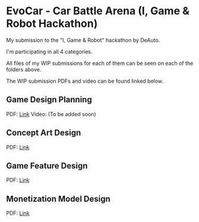 # EvoCar - Car Battle Arena (I, Game &amp; Robot Hackathon)


My submission to the "I, Game &amp; Robot" hackathon by DeAuto.

I'm participating in all 4 categories.

All files of my WIP submissions for each of them can be seen on each of the folders above.

The WIP submission PDFs and video can be found linked below.

## Game Design Planning

PDF: [Link](https://github.com/alecsantos96/I-Game-Robot/blob/main/Game-Design-Planning/Game%20Design%20Planning%20Presentation.pdf)
Video: (To be added soon)

## Concept Art Design

PDF: [Link](https://github.com/alecsantos96/I-Game-Robot/blob/main/Concept-Art-Design/Concept%20Art%20Design%20Presentation.pdf)

## Game Feature Design

PDF: [Link](https://github.com/alecsantos96/I-Game-Robot/blob/main/Game-Feature-Design/Game%20Feature%20Design%20Presentation.pdf)

## Monetization Model Design

PDF: [Link](https://github.com/alecsantos96/I-Game-Robot/blob/main/Monetization-Model-Design/Monetization%20Model%20Design%20Presentation.pdf)

